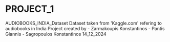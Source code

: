 # PROJECT_1
AUDIOBOOKS_INDIA_Dataset
Dataset taken from 'Kaggle.com' refering to audiobooks in India
Project created by - Zarmakoupis Konstantinos - Pantis Giannis - Sagropoulos Konstantinos
14_12_2024            
